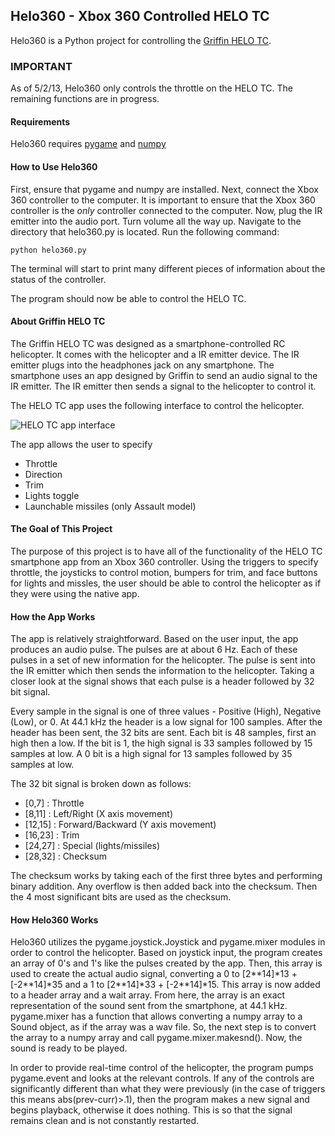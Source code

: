 ## Helo360 - Xbox 360 Controlled HELO TC

Helo360 is a Python project for controlling the [Griffin HELO TC](http://www.griffintechnology.com/helo-tc-touch-controlled-toy-helicopter). 

### IMPORTANT

As of 5/2/13, Helo360 only controls the throttle on the HELO TC. The remaining functions are in progress.

#### Requirements

Helo360 requires [pygame](http://www.pygame.org) and [numpy](http://http://www.numpy.org/)

#### How to Use Helo360

First, ensure that pygame and numpy are installed. Next, connect the Xbox 360 controller to the computer. It is important to ensure that the Xbox 360 controller is the *only* controller connected to the computer. Now, plug the IR emitter into the audio port. Turn volume all the way up. Navigate to the directory that helo360.py is located. Run the following command:

` python helo360.py `

The terminal will start to print many different pieces of information about the status of the controller. 

The program should now be able to control the HELO TC.

#### About Griffin HELO TC

The Griffin HELO TC was designed as a smartphone-controlled RC helicopter. It comes with the helicopter and a IR emitter device. The IR emitter plugs into the headphones jack on any smartphone. The smartphone uses an app designed by Griffin to send an audio signal to the IR emitter. The IR emitter then sends a signal to the helicopter to control it. 

The HELO TC app uses the following interface to control the helicopter. 

![HELO TC app interface](http://i.imgur.com/u6Mx3g4.png)

The app allows the user to specify 

 * Throttle
 * Direction
 * Trim
 * Lights toggle
 * Launchable missiles (only Assault model)
 
#### The Goal of This Project

The purpose of this project is to have all of the functionality of the HELO TC smartphone app from an Xbox 360 controller. Using the triggers to specify throttle, the joysticks to control motion, bumpers for trim, and face buttons for lights and missles, the user should be able to control the helicopter as if they were using the native app.

#### How the App Works

The app is relatively straightforward. Based on the user input, the app produces an audio pulse. The pulses are at about 6 Hz. Each of these pulses in a set of new information for the helicopter. The pulse is sent into the IR emitter which then sends the information to the helicopter. Taking a closer look at the signal shows that each pulse is a header followed by 32 bit signal. 

Every sample in the signal is one of three values - Positive (High), Negative (Low), or 0. At 44.1 kHz the header is a low signal for 100 samples. After the header has been sent, the 32 bits are sent. Each bit is 48 samples, first an high then a low. If the bit is 1, the high signal is 33 samples followed by 15 samples at low. A 0 bit is a high signal for 13 samples followed by 35 samples at low.

The 32 bit signal is broken down as follows:

 * [0,7] : Throttle
 * [8,11] : Left/Right (X axis movement)
 * [12,15] : Forward/Backward (Y axis movement)
 * [16,23] : Trim
 * [24,27] : Special (lights/missiles)
 * [28,32] : Checksum
 
The checksum works by taking each of the first three bytes and performing binary addition. Any overflow is then added back into the checksum. Then the 4 most significant bits are used as the checksum.

#### How Helo360 Works

Helo360 utilizes the pygame.joystick.Joystick and pygame.mixer modules in order to control the helicopter. Based on joystick input, the program creates an array of 0's and 1's like the pulses created by the app. Then, this array is used to create the actual audio signal, converting a 0 to [2\*\*14]\*13 + [-2\*\*14]\*35 and a 1 to [2\*\*14]\*33 + [-2\*\*14]\*15. This array is now added to a header array and a wait array. From here, the array is an exact representation of the sound sent from the smartphone, at 44.1 kHz. pygame.mixer has a function that allows converting a numpy array to a Sound object, as if the array was a wav file. So, the next step is to convert the array to a numpy array and call pygame.mixer.makesnd(). Now, the sound is ready to be played.

In order to provide real-time control of the helicopter, the program pumps pygame.event and looks at the relevant controls. If any of the controls are significantly different than what they were previously (in the case of triggers this means abs(prev-curr)>.1), then the program makes a new signal and begins playback, otherwise it does nothing. This is so that the signal remains clean and is not constantly restarted.

